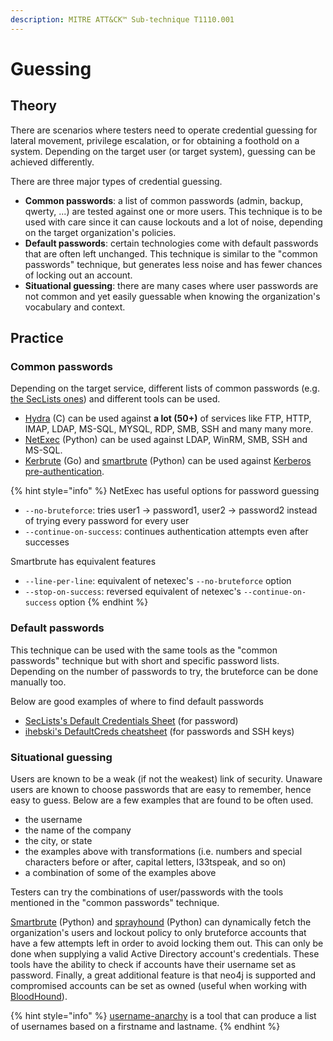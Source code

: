 ```yaml
---
description: MITRE ATT&CK™ Sub-technique T1110.001
---
```


# Guessing

## Theory

There are scenarios where testers need to operate credential guessing for lateral movement, privilege escalation, or for obtaining a foothold on a system. Depending on the target user (or target system), guessing can be achieved differently.

There are three major types of credential guessing.

* **Common passwords**: a list of common passwords (admin, backup, qwerty, ...) are tested against one or more users. This technique is to be used with care since it can cause lockouts and a lot of noise, depending on the target organization's policies.
* **Default passwords**: certain technologies come with default passwords that are often left unchanged. This technique is similar to the "common passwords" technique, but generates less noise and has fewer chances of locking out an account.
* **Situational guessing**: there are many cases where user passwords are not common and yet easily guessable when knowing the organization's vocabulary and context.

## Practice

### Common passwords

Depending on the target service, different lists of common passwords (e.g. [the SecLists ones](https://github.com/danielmiessler/SecLists/tree/master/Passwords/Common-Credentials)) and different tools can be used.

* [Hydra](https://github.com/vanhauser-thc/thc-hydra) (C) can be used against **a lot (50+)** of services like FTP, HTTP, IMAP, LDAP, MS-SQL, MYSQL, RDP, SMB, SSH and many many more.
* [NetExec](https://github.com/Pennyw0rth/NetExec) (Python) can be used against LDAP, WinRM, SMB, SSH and MS-SQL.
* [Kerbrute](https://github.com/ropnop/kerbrute) (Go) and [smartbrute](https://github.com/ShutdownRepo/smartbrute) (Python) can be used against [Kerberos pre-authentication](../../kerberos/pre-auth-bruteforce.md).

{% hint style="info" %}
NetExec has useful options for password guessing

* `--no-bruteforce`: tries user1 -> password1, user2 -> password2 instead of trying every password for every user
* `--continue-on-success`: continues authentication attempts even after successes

Smartbrute has equivalent features

* `--line-per-line`: equivalent of netexec's `--no-bruteforce` option
* `--stop-on-success`: reversed equivalent of netexec's `--continue-on-success` option
{% endhint %}

### Default passwords

This technique can be used with the same tools as the "common passwords" technique but with short and specific password lists. Depending on the number of passwords to try, the bruteforce can be done manually too.

Below are good examples of where to find default passwords

* [SecLists's Default Credentials Sheet](https://github.com/danielmiessler/SecLists/blob/master/Passwords/Default-Credentials/default-passwords.csv) (for password)
* [ihebski's DefaultCreds cheatsheet](https://github.com/ihebski/DefaultCreds-cheat-sheet) (for passwords and SSH keys)

### Situational guessing

Users are known to be a weak (if not the weakest) link of security. Unaware users are known to choose passwords that are easy to remember, hence easy to guess. Below are a few examples that are found to be often used.

* the username
* the name of the company
* the city, or state
* the examples above with transformations (i.e. numbers and special characters before or after, capital letters, l33tspeak, and so on)
* a combination of some of the examples above

Testers can try the combinations of user/passwords with the tools mentioned in the "common passwords" technique.

[Smartbrute](https://github.com/ShutdownRepo/smartbrute) (Python) and [sprayhound](https://github.com/Hackndo/sprayhound) (Python) can dynamically fetch the organization's users and lockout policy to only bruteforce accounts that have a few attempts left in order to avoid locking them out. This can only be done when supplying a valid Active Directory account's credentials. These tools have the ability to check if accounts have their username set as password. Finally, a great additional feature is that neo4j is supported and compromised accounts can be set as owned (useful when working with [BloodHound](../../../recon/tools/bloodhound.md)).

{% hint style="info" %}
[username-anarchy](https://github.com/urbanadventurer/username-anarchy) is a tool that can produce a list of usernames based on a firstname and lastname.
{% endhint %}
